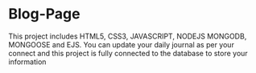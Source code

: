 # Blog-Page
This project includes HTML5, CSS3, JAVASCRIPT, NODEJS MONGODB, MONGOOSE and EJS. You can update your daily journal as per your connect and this project is fully connected to the database to store your information
